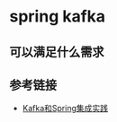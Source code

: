 # spring kafka

## 可以满足什么需求

## 参考链接
- [Kafka和Spring集成实践](http://colobu.com/2014/11/19/kafka-spring-integration-in-practice/)
